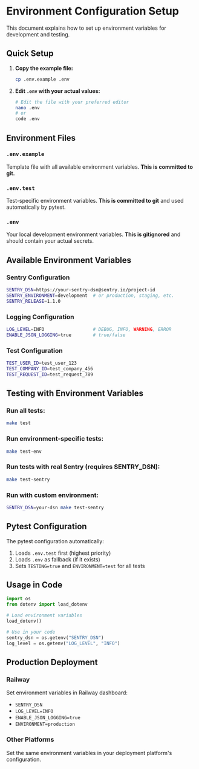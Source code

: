 # Environment Configuration Setup

This document explains how to set up environment variables for development and testing.

## Quick Setup

1. **Copy the example file:**
   ```bash
   cp .env.example .env
   ```

2. **Edit `.env` with your actual values:**
   ```bash
   # Edit the file with your preferred editor
   nano .env
   # or
   code .env
   ```

## Environment Files

### `.env.example`
Template file with all available environment variables. **This is committed to git.**

### `.env.test` 
Test-specific environment variables. **This is committed to git** and used automatically by pytest.

### `.env`
Your local development environment variables. **This is gitignored** and should contain your actual secrets.

## Available Environment Variables

### Sentry Configuration
```bash
SENTRY_DSN=https://your-sentry-dsn@sentry.io/project-id
SENTRY_ENVIRONMENT=development  # or production, staging, etc.
SENTRY_RELEASE=1.1.0
```

### Logging Configuration
```bash
LOG_LEVEL=INFO                  # DEBUG, INFO, WARNING, ERROR
ENABLE_JSON_LOGGING=true        # true/false
```

### Test Configuration
```bash
TEST_USER_ID=test_user_123
TEST_COMPANY_ID=test_company_456
TEST_REQUEST_ID=test_request_789
```

## Testing with Environment Variables

### Run all tests:
```bash
make test
```

### Run environment-specific tests:
```bash
make test-env
```

### Run tests with real Sentry (requires SENTRY_DSN):
```bash
make test-sentry
```

### Run with custom environment:
```bash
SENTRY_DSN=your-dsn make test-sentry
```

## Pytest Configuration

The pytest configuration automatically:
1. Loads `.env.test` first (highest priority)
2. Loads `.env` as fallback (if it exists)
3. Sets `TESTING=true` and `ENVIRONMENT=test` for all tests

## Usage in Code

```python
import os
from dotenv import load_dotenv

# Load environment variables
load_dotenv()

# Use in your code
sentry_dsn = os.getenv("SENTRY_DSN")
log_level = os.getenv("LOG_LEVEL", "INFO")
```

## Production Deployment

### Railway
Set environment variables in Railway dashboard:
- `SENTRY_DSN`
- `LOG_LEVEL=INFO`
- `ENABLE_JSON_LOGGING=true`
- `ENVIRONMENT=production`

### Other Platforms
Set the same environment variables in your deployment platform's configuration.
